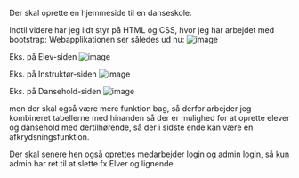 Der skal oprette en hjemmeside til en danseskole. 

Indtil videre har jeg lidt styr på HTML og CSS, hvor jeg har arbejdet med bootstrap:
Webapplikationen ser således ud nu:
![image](https://github.com/user-attachments/assets/63b8c7a6-3194-413d-b8f6-b473c2b077f5)

Eks. på Elev-siden
![image](https://github.com/user-attachments/assets/ced8976a-55fb-4f25-89de-1bd4dc8a7207)

Eks. på Instruktør-siden
![image](https://github.com/user-attachments/assets/aab2854f-2393-4c5a-af9e-b2794dae6cc9)

Eks. på Dansehold-siden
![image](https://github.com/user-attachments/assets/5632ec76-ca91-40f8-ac17-83409aac4e8b)


men der skal også være mere funktion bag, så derfor arbejder jeg kombineret tabellerne med hinanden så der er mulighed for at oprette elever og dansehold med dertilhørende, så der i sidste ende kan være en afkrydsningsfunktion.

Der skal senere hen også oprettes medarbejder login og admin login, så kun admin har ret til at slette fx Elver og lignende.
